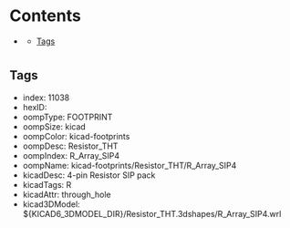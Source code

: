 



Contents
========

* [](#)
	* [Tags](#tags)

# 

## Tags

- index: 11038
- hexID: 
- oompType: FOOTPRINT
- oompSize: kicad
- oompColor: kicad-footprints
- oompDesc: Resistor_THT
- oompIndex: R_Array_SIP4
- oompName: kicad-footprints/Resistor_THT/R_Array_SIP4
- kicadDesc: 4-pin Resistor SIP pack
- kicadTags: R
- kicadAttr: through_hole
- kicad3DModel: ${KICAD6_3DMODEL_DIR}/Resistor_THT.3dshapes/R_Array_SIP4.wrl

